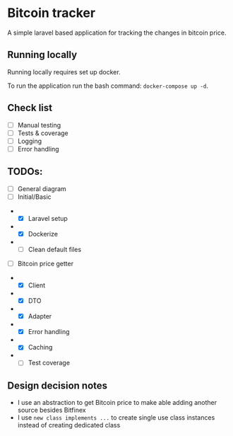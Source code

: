 # Bitcoin tracker

A simple laravel based application for tracking the changes in bitcoin price.

## Running locally

Running locally requires set up docker.

To run the application run the bash command: `docker-compose up -d`.

## Check list
- [ ] Manual testing
- [ ] Tests & coverage
- [ ] Logging
- [ ] Error handling

## TODOs:
- [ ] General diagram
- [ ] Initial/Basic
- - [x] Laravel setup
- - [x] Dockerize
- - [ ] Clean default files
- [ ] Bitcoin price getter
- - [x] Client
- - [x] DTO
- - [x] Adapter
- - [x] Error handling
- - [x] Caching
- - [ ] Test coverage

## Design decision notes

- I use an abstraction to get Bitcoin price to make able adding another source besides Bitfinex
- I use `new class implements ...` to create single use class instances instead of creating dedicated class
